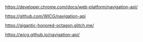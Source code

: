 https://developer.chrome.com/docs/web-platform/navigation-api/

https://github.com/WICG/navigation-api

https://gigantic-honored-octagon.glitch.me/

https://wicg.github.io/navigation-api/

